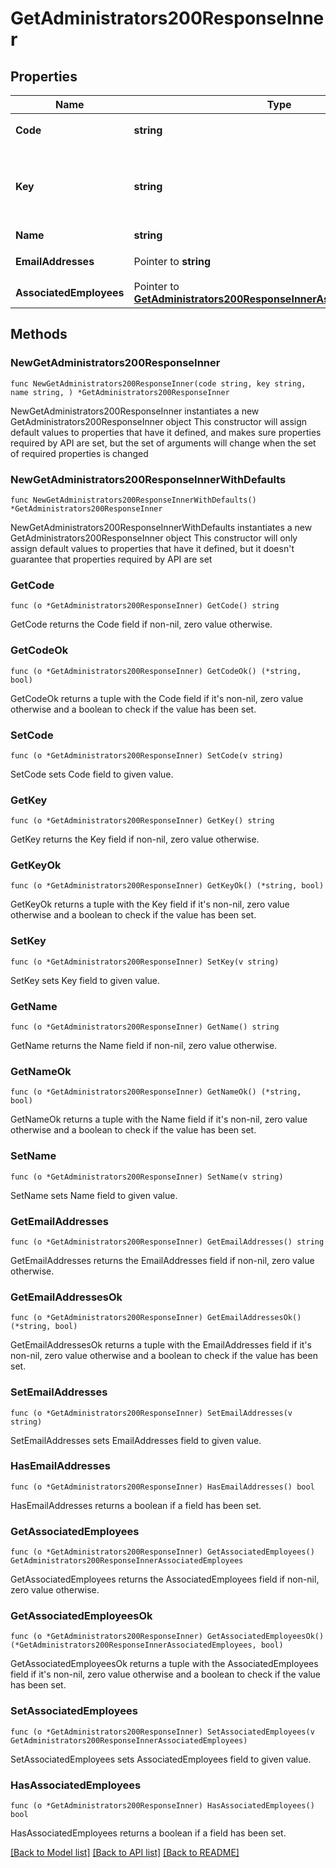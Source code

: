 # GetAdministrators200ResponseInner

## Properties

Name | Type | Description | Notes
------------ | ------------- | ------------- | -------------
**Code** | **string** | 管理者コード | 
**Key** | **string** | 管理者識別キー（管理者コードが変更されても不変） | 
**Name** | **string** | 管理者名 | 
**EmailAddresses** | Pointer to **string** | メールアドレス | [optional] 
**AssociatedEmployees** | Pointer to [**GetAdministrators200ResponseInnerAssociatedEmployees**](GetAdministrators200ResponseInnerAssociatedEmployees.md) |  | [optional] 

## Methods

### NewGetAdministrators200ResponseInner

`func NewGetAdministrators200ResponseInner(code string, key string, name string, ) *GetAdministrators200ResponseInner`

NewGetAdministrators200ResponseInner instantiates a new GetAdministrators200ResponseInner object
This constructor will assign default values to properties that have it defined,
and makes sure properties required by API are set, but the set of arguments
will change when the set of required properties is changed

### NewGetAdministrators200ResponseInnerWithDefaults

`func NewGetAdministrators200ResponseInnerWithDefaults() *GetAdministrators200ResponseInner`

NewGetAdministrators200ResponseInnerWithDefaults instantiates a new GetAdministrators200ResponseInner object
This constructor will only assign default values to properties that have it defined,
but it doesn't guarantee that properties required by API are set

### GetCode

`func (o *GetAdministrators200ResponseInner) GetCode() string`

GetCode returns the Code field if non-nil, zero value otherwise.

### GetCodeOk

`func (o *GetAdministrators200ResponseInner) GetCodeOk() (*string, bool)`

GetCodeOk returns a tuple with the Code field if it's non-nil, zero value otherwise
and a boolean to check if the value has been set.

### SetCode

`func (o *GetAdministrators200ResponseInner) SetCode(v string)`

SetCode sets Code field to given value.


### GetKey

`func (o *GetAdministrators200ResponseInner) GetKey() string`

GetKey returns the Key field if non-nil, zero value otherwise.

### GetKeyOk

`func (o *GetAdministrators200ResponseInner) GetKeyOk() (*string, bool)`

GetKeyOk returns a tuple with the Key field if it's non-nil, zero value otherwise
and a boolean to check if the value has been set.

### SetKey

`func (o *GetAdministrators200ResponseInner) SetKey(v string)`

SetKey sets Key field to given value.


### GetName

`func (o *GetAdministrators200ResponseInner) GetName() string`

GetName returns the Name field if non-nil, zero value otherwise.

### GetNameOk

`func (o *GetAdministrators200ResponseInner) GetNameOk() (*string, bool)`

GetNameOk returns a tuple with the Name field if it's non-nil, zero value otherwise
and a boolean to check if the value has been set.

### SetName

`func (o *GetAdministrators200ResponseInner) SetName(v string)`

SetName sets Name field to given value.


### GetEmailAddresses

`func (o *GetAdministrators200ResponseInner) GetEmailAddresses() string`

GetEmailAddresses returns the EmailAddresses field if non-nil, zero value otherwise.

### GetEmailAddressesOk

`func (o *GetAdministrators200ResponseInner) GetEmailAddressesOk() (*string, bool)`

GetEmailAddressesOk returns a tuple with the EmailAddresses field if it's non-nil, zero value otherwise
and a boolean to check if the value has been set.

### SetEmailAddresses

`func (o *GetAdministrators200ResponseInner) SetEmailAddresses(v string)`

SetEmailAddresses sets EmailAddresses field to given value.

### HasEmailAddresses

`func (o *GetAdministrators200ResponseInner) HasEmailAddresses() bool`

HasEmailAddresses returns a boolean if a field has been set.

### GetAssociatedEmployees

`func (o *GetAdministrators200ResponseInner) GetAssociatedEmployees() GetAdministrators200ResponseInnerAssociatedEmployees`

GetAssociatedEmployees returns the AssociatedEmployees field if non-nil, zero value otherwise.

### GetAssociatedEmployeesOk

`func (o *GetAdministrators200ResponseInner) GetAssociatedEmployeesOk() (*GetAdministrators200ResponseInnerAssociatedEmployees, bool)`

GetAssociatedEmployeesOk returns a tuple with the AssociatedEmployees field if it's non-nil, zero value otherwise
and a boolean to check if the value has been set.

### SetAssociatedEmployees

`func (o *GetAdministrators200ResponseInner) SetAssociatedEmployees(v GetAdministrators200ResponseInnerAssociatedEmployees)`

SetAssociatedEmployees sets AssociatedEmployees field to given value.

### HasAssociatedEmployees

`func (o *GetAdministrators200ResponseInner) HasAssociatedEmployees() bool`

HasAssociatedEmployees returns a boolean if a field has been set.


[[Back to Model list]](../README.md#documentation-for-models) [[Back to API list]](../README.md#documentation-for-api-endpoints) [[Back to README]](../README.md)



